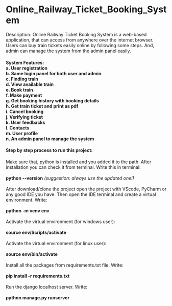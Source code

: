 # Online_Railway_Ticket_Booking_System

<p>Description: Online Railway Ticket Booking System is a web-based application, that can access from anywhere over the internet browser. Users can buy train tickets easily online by following some steps. And, admin can manage the system from the admin panel easily.</p>

<h4>System Features:<br>
  a. User registration <br>
  b. Same login panel for both user and admin <br>
  c. Finding train <br>
  d. View available train <br>
  e. Book train <br>
  f. Make payment <br>
  g. Get booking history with booking details <br>
  h. Get train ticket and print as pdf <br>
  i. Cancel booking <br>
  j. Verifying ticket <br>
  k. User feedbacks <br>
  l. Contacts <br>
  m. User profile <br>
  n. An admin panel to manage the system
 </h4>
 
 <h4>Step by step process to run this project:</h4>
 <p>Make sure that, python is installed and you added it to the path. After installation you can check it from terminal. Write this in terminal: <br><br>
 <b>python --version</b> <i>(suggestion: always use the updated one!)</i><br><br>
 After download/clone the project open the project with VScode, PyCharm or any good IDE you have. Then open the IDE terminal and create a virtual environment. Write:<br><br>
 <b>python -m venv env</b><br><br>
 Activate the virtual environment (for windows user):<br><br>
 <b>source env/Scripts/activate</b><br><br>
 Activate the virtual environment (for linux user):<br><br>
 <b>source env/bin/activate</b><br><br>
 Install all the packages from requirements.txt file. Write:<br><br>
 <b>pip install -r requirements.txt</b><br><br>
 Run the django localhost server. Write:<br><br>
 <b>python manage.py runserver</b><br><br>
 </p>
  
  
